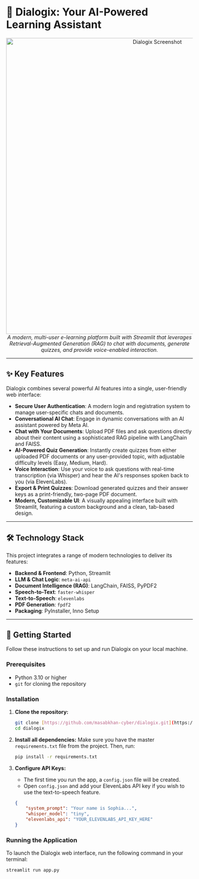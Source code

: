 # 🤖 Dialogix: Your AI-Powered Learning Assistant

<p align="center">
  <img src="https://raw.githubusercontent.com/masabkhan-cyber/Talking-Assistant/main/assets/screenshot.png" alt="Dialogix Screenshot" width="800">
  <br/>
  <em>A modern, multi-user e-learning platform built with Streamlit that leverages Retrieval-Augmented Generation (RAG) to chat with documents, generate quizzes, and provide voice-enabled interaction.</em>
</p>

---

## ✨ Key Features

Dialogix combines several powerful AI features into a single, user-friendly web interface:

* **Secure User Authentication**: A modern login and registration system to manage user-specific chats and documents.
* **Conversational AI Chat**: Engage in dynamic conversations with an AI assistant powered by Meta AI.
* **Chat with Your Documents**: Upload PDF files and ask questions directly about their content using a sophisticated RAG pipeline with LangChain and FAISS.
* **AI-Powered Quiz Generation**: Instantly create quizzes from either uploaded PDF documents or any user-provided topic, with adjustable difficulty levels (Easy, Medium, Hard).
* **Voice Interaction**: Use your voice to ask questions with real-time transcription (via Whisper) and hear the AI's responses spoken back to you (via ElevenLabs).
* **Export & Print Quizzes**: Download generated quizzes and their answer keys as a print-friendly, two-page PDF document.
* **Modern, Customizable UI**: A visually appealing interface built with Streamlit, featuring a custom background and a clean, tab-based design.

---

## 🛠️ Technology Stack

This project integrates a range of modern technologies to deliver its features:

* **Backend & Frontend**: Python, Streamlit
* **LLM & Chat Logic**: `meta-ai-api`
* **Document Intelligence (RAG)**: LangChain, FAISS, PyPDF2
* **Speech-to-Text**: `faster-whisper`
* **Text-to-Speech**: `elevenlabs`
* **PDF Generation**: `fpdf2`
* **Packaging**: PyInstaller, Inno Setup

---

## 🚀 Getting Started

Follow these instructions to set up and run Dialogix on your local machine.

### Prerequisites

* Python 3.10 or higher
* `git` for cloning the repository

### Installation

1.  **Clone the repository:**
    ```bash
    git clone [https://github.com/masabkhan-cyber/dialogix.git](https://github.com/masabkhan-cyber/dialogix.git)
    cd dialogix
    ```

2.  **Install all dependencies:**
    Make sure you have the master `requirements.txt` file from the project. Then, run:
    ```bash
    pip install -r requirements.txt
    ```

3.  **Configure API Keys:**
    * The first time you run the app, a `config.json` file will be created.
    * Open `config.json` and add your ElevenLabs API key if you wish to use the text-to-speech feature.
    ```json
    {
        "system_prompt": "Your name is Sophia...",
        "whisper_model": "tiny",
        "elevenlabs_api": "YOUR_ELEVENLABS_API_KEY_HERE"
    }
    ```

### Running the Application

To launch the Dialogix web interface, run the following command in your terminal:
```bash
streamlit run app.py
